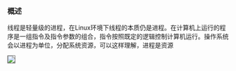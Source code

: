 ### 概述

线程是轻量级的进程，在Linux环境下线程的本质仍是进程。在计算机上运行的程序是一组指令及指令参数的组合，指令按照既定的逻辑控制计算机运行。操作系统会以进程为单位，分配系统资源，可以这样理解，进程是资源

<img style="border: 1px solid #666;" src="/02_b1.png" />
